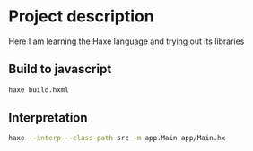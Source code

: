 # Project description

Here I am learning the Haxe language and trying out its libraries

## Build to javascript

```bash
haxe build.hxml
```

## Interpretation

```bash
haxe --interp --class-path src -m app.Main app/Main.hx
```
